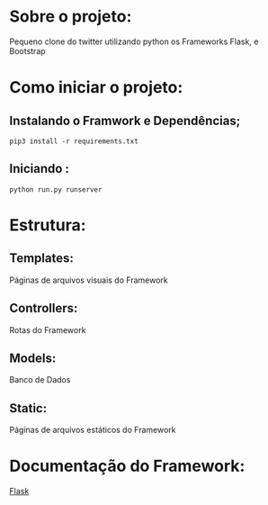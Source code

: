 # Sobre o projeto:

Pequeno clone do twitter utilizando python os Frameworks Flask, e Bootstrap


# Como iniciar o projeto:

## Instalando o Framwork e Dependências;
```
pip3 install -r requirements.txt
```
## Iniciando :

```
python run.py runserver
```


# Estrutura:

## Templates:

Páginas de arquivos visuais do Framework

## Controllers:

Rotas do Framework

## Models:

Banco de Dados

## Static:

Páginas de arquivos estáticos do Framework

# Documentação do Framework:

[Flask](https://flask.palletsprojects.com/en/2.3.x/)

